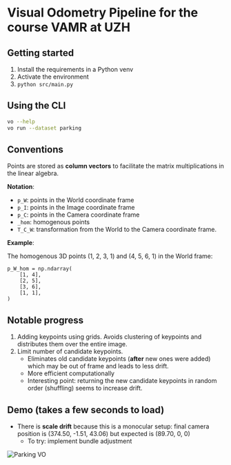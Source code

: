 # Visual Odometry Pipeline for the course VAMR at UZH

## Getting started

1. Install the requirements in a Python venv
2. Activate the environment
3. `python src/main.py`

## Using the CLI

```bash
vo --help
vo run --dataset parking
```

## Conventions

Points are stored as __column vectors__ to facilitate the matrix multiplications in the linear algebra.

__Notation__: 

- `p_W`: points in the World coordinate frame
- `p_I`: points in the Image coordinate frame 
- `p_C`: points in the Camera coordinate frame
- `_hom`: homogenous points
- `T_C_W`: transformation from the World to the Camera coordinate frame. 

__Example__: 

The homogenous 3D points (1, 2, 3, 1) and (4, 5, 6, 1) in the World frame:
```
p_W_hom = np.ndarray(
    [1, 4],
    [2, 5],
    [3, 6],
    [1, 1],
)
```

## Notable progress

1. Adding keypoints using grids. Avoids clustering of keypoints and distributes them over the entire image.
2. Limit number of candidate keypoints. 
    - Eliminates old candidate keypoints (__after__ new ones were added) which may be out of frame and leads to less drift.
    - More efficient computationally
    - Interesting point: returning the new candidate keypoints in random order (shuffling) seems to increase drift.

## Demo (takes a few seconds to load)

- There is __scale drift__ because this is a monocular setup: final camera position is (374.50, -1.51, 43.06) but expected is (89.70, 0, 0)
  - To try: implement bundle adjustment

![Parking VO](assets/parking_00.gif)